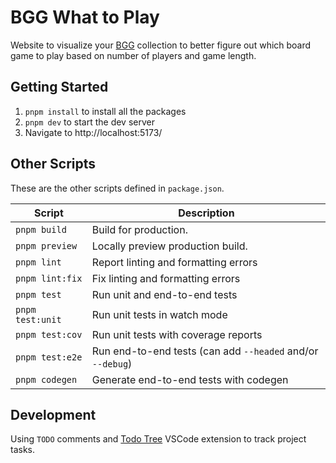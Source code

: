 # BGG What to Play

Website to visualize your [BGG](https://boardgamegeek.com/) collection to better figure out which board game to play based on number of players and game length.

## Getting Started

1. `pnpm install` to install all the packages
1. `pnpm dev` to start the dev server
1. Navigate to http://localhost:5173/

## Other Scripts

These are the other scripts defined in `package.json`.

| Script           | Description                                                |
| ---------------- | ---------------------------------------------------------- |
| `pnpm build`     | Build for production.                                      |
| `pnpm preview`   | Locally preview production build.                          |
| `pnpm lint`      | Report linting and formatting errors                       |
| `pnpm lint:fix`  | Fix linting and formatting errors                          |
| `pnpm test`      | Run unit and end-to-end tests                              |
| `pnpm test:unit` | Run unit tests in watch mode                               |
| `pnpm test:cov`  | Run unit tests with coverage reports                       |
| `pnpm test:e2e`  | Run end-to-end tests (can add `--headed` and/or `--debug`) |
| `pnpm codegen`   | Generate end-to-end tests with codegen                     |

## Development

Using `TODO` comments and [Todo Tree](https://marketplace.visualstudio.com/items?itemName=Gruntfuggly.todo-tree) VSCode extension to track project tasks.
